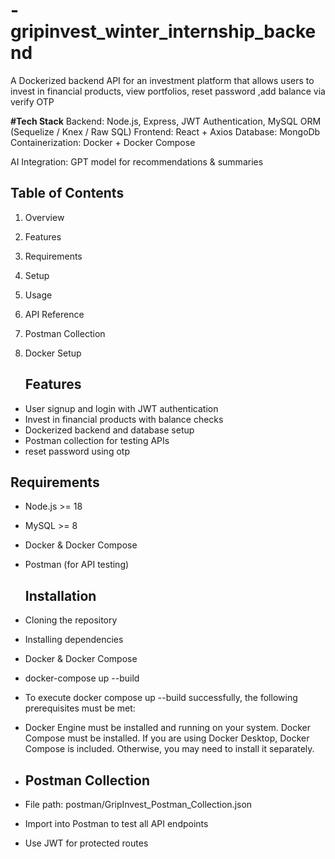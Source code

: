 # -gripinvest_winter_internship_backend 
A Dockerized backend API for an investment platform that allows users to invest in financial products, view portfolios, reset password ,add balance via verify OTP

**#Tech Stack**
Backend: Node.js, Express, JWT Authentication, MySQL ORM (Sequelize / Knex / Raw SQL)
Frontend: React + Axios
Database: MongoDb
Containerization: Docker + Docker Compose

AI Integration: GPT model for recommendations & summaries
## Table of Contents
1. Overview
2. Features
3. Requirements
4. Setup
5. Usage
6. API Reference
7. Postman Collection
8. Docker Setup


    ## Features
- User signup and login with JWT authentication
- Invest in financial products with balance checks
- Dockerized backend and database setup
- Postman collection for testing APIs
- reset password using otp

## Requirements
- Node.js >= 18
- MySQL >= 8
- Docker & Docker Compose
- Postman (for API testing)

  ## Installation
- Cloning the repository
- Installing dependencies
- Docker & Docker Compose
- docker-compose up --build
- To execute docker compose up --build successfully, the following prerequisites must be met:
- Docker Engine must be installed and running on your system.
  Docker Compose must be installed. If you are using Docker Desktop, Docker Compose is included. Otherwise, you may need to install it separately.

  
- ## Postman Collection
- File path: postman/GripInvest_Postman_Collection.json
- Import into Postman to test all API endpoints
- Use JWT for protected routes
